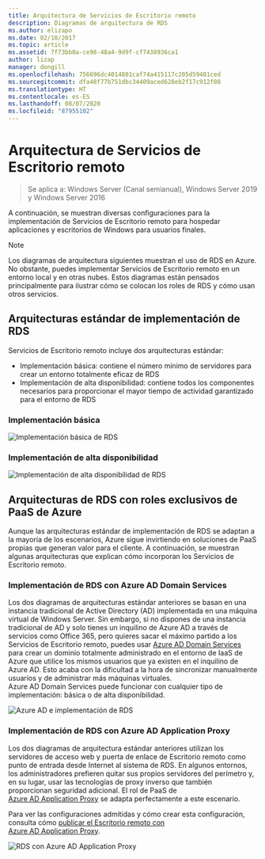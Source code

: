 ```yaml
---
title: Arquitectura de Servicios de Escritorio remoto
description: Diagramas de arquitectura de RDS
ms.author: elizapo
ms.date: 02/10/2017
ms.topic: article
ms.assetid: 7f73bb0a-ce98-48a4-9d9f-cf7438936ca1
author: lizap
manager: dongill
ms.openlocfilehash: 756696dc4014801caf74a415117c205d59481ced
ms.sourcegitcommit: dfa48f77b751dbc34409aced628eb2f17c912f08
ms.translationtype: HT
ms.contentlocale: es-ES
ms.lasthandoff: 08/07/2020
ms.locfileid: "87955102"
---
```

# <a name="remote-desktop-services-architecture"></a>Arquitectura de Servicios de Escritorio remoto

>Se aplica a: Windows Server (Canal semianual), Windows Server 2019 y Windows Server 2016

A continuación, se muestran diversas configuraciones para la implementación de Servicios de Escritorio remoto para hospedar aplicaciones y escritorios de Windows para usuarios finales.

>[!NOTE]
> Los diagramas de arquitectura siguientes muestran el uso de RDS en Azure. No obstante, puedes implementar Servicios de Escritorio remoto en un entorno local y en otras nubes. Estos diagramas están pensados principalmente para ilustrar cómo se colocan los roles de RDS y cómo usan otros servicios.

## <a name="standard-rds-deployment-architectures"></a>Arquitecturas estándar de implementación de RDS

Servicios de Escritorio remoto incluye dos arquitecturas estándar:
-    Implementación básica: contiene el número mínimo de servidores para crear un entorno totalmente eficaz de RDS
-    Implementación de alta disponibilidad: contiene todos los componentes necesarios para proporcionar el mayor tiempo de actividad garantizado para el entorno de RDS

### <a name="basic-deployment"></a>Implementación básica

![Implementación básica de RDS](./media/basic-rds.png)

### <a name="highly-available-deployment"></a>Implementación de alta disponibilidad

![Implementación de alta disponibilidad de RDS](./media/ha-rds.png)

## <a name="rds-architectures-with-unique-azure-paas-roles"></a>Arquitecturas de RDS con roles exclusivos de PaaS de Azure

Aunque las arquitecturas estándar de implementación de RDS se adaptan a la mayoría de los escenarios, Azure sigue invirtiendo en soluciones de PaaS propias que generan valor para el cliente. A continuación, se muestran algunas arquitecturas que explican cómo incorporan los Servicios de Escritorio remoto.

### <a name="rds-deployment-with-azure-ad-domain-services"></a>Implementación de RDS con Azure AD Domain Services

Los dos diagramas de arquitecturas estándar anteriores se basan en una instancia tradicional de Active Directory (AD) implementada en una máquina virtual de Windows Server. Sin embargo, si no dispones de una instancia tradicional de AD y solo tienes un inquilino de Azure AD a través de servicios como Office 365, pero quieres sacar el máximo partido a los Servicios de Escritorio remoto, puedes usar [Azure AD Domain Services](/azure/active-directory-domain-services/active-directory-ds-overview) para crear un dominio totalmente administrado en el entorno de IaaS de Azure que utilice los mismos usuarios que ya existen en el inquilino de Azure AD. Esto acaba con la dificultad a la hora de sincronizar manualmente usuarios y de administrar más máquinas virtuales. Azure AD Domain Services puede funcionar con cualquier tipo de implementación: básica o de alta disponibilidad.

![Azure AD e implementación de RDS](./media/aadds-rds.png)

### <a name="rds-deployment-with-azure-ad-application-proxy"></a>Implementación de RDS con Azure AD Application Proxy

Los dos diagramas de arquitectura estándar anteriores utilizan los servidores de acceso web y puerta de enlace de Escritorio remoto como punto de entrada desde Internet al sistema de RDS. En algunos entornos, los administradores prefieren quitar sus propios servidores del perímetro y, en su lugar, usar las tecnologías de proxy inverso que también proporcionan seguridad adicional. El rol de PaaS de [Azure AD Application Proxy](/azure/active-directory/active-directory-application-proxy-get-started) se adapta perfectamente a este escenario.

Para ver las configuraciones admitidas y cómo crear esta configuración, consulta cómo [publicar el Escritorio remoto con Azure AD Application Proxy](/azure/active-directory/application-proxy-publish-remote-desktop).

![RDS con Azure AD Application Proxy](./media/aadappproxy-rds.png)

